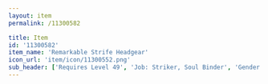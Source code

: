 ```yaml
---
layout: item
permalink: /11300582

title: Item
id: '11300582'
item_name: 'Remarkable Strife Headgear'
icon_url: 'item/icon/11300552.png'
sub_header: ['Requires Level 49', 'Job: Striker, Soul Binder', 'Gender: All']
---
```

